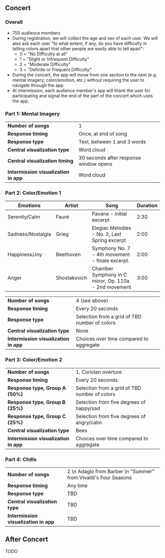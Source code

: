## Concert
### Overall
* 750 audience members
* During registration, we will collect the age and sex of each user. We will also ask each user "to what extent, if any, do you have difficulty in telling colors apart that other people are easily able to tell apart":
    * 0 = "No Difficulty at all"
    * 1 = "Slight or Infrequent Difficulty" 
    * 2 = "Moderate Difficulty"
    * 3 = "Definite or Frequent Difficulty"
* During the concert, the app will move from one section to the next (e.g. mental imagery, color/emotion, etc.) without requiring the user to navigate through the app.
* At intermission, each audience member's app will thank the user for participating and signal the end of the part of the concert which uses the app.

### Part 1: Mental Imagery
|                                       |                                        |
|---------------------------------------|----------------------------------------|
| **Number of songs**                   | 1                                      |
| **Response timing**                   | Once, at end of song                   |
| **Response type**                     | Text, between 1 and 3 words            |
| **Central visualization type**        | Word cloud                             |
| **Central visualization timing**      | 30 seconds after response window opens |
| **Intermission visualization in app** | Word cloud                             |

### Part 2: Color/Emotion 1
| Emotions          | Artist       | Song                                                 | Duration |
|-------------------|--------------|------------------------------------------------------|----------|
| Serenity/Calm     | Fauré        | Pavane - initial excerpt                             | 2:30     |
| Sadness/Nostalgia | Grieg        | Elegiac Melodies - No. 2, Last Spring excerpt        | 2:00     |
| Happiness/Joy     | Beethoven    | Symphony No. 7 - 4th movement - finale excerpt.      | 2:00     |
| Anger             | Shostakovich | Chamber Symphony in C minor, Op. 110a - 2nd movement | 3:00     |

|                                       |                                                |
|---------------------------------------|------------------------------------------------|
| **Number of songs**                   | 4 (see above)                                  |
| **Response timing**                   | Every 20 seconds                               |
| **Response type**                     | Selection from a grid of TBD number of colors  |
| **Central visualization type**        | None                                           |
| **Intermission visualization in app** | Choices over time compared to aggregate        |

### Part 3: Color/Emotion 2
|                                       |                                                |
|---------------------------------------|------------------------------------------------|
| **Number of songs**                   | 1, Coriolan overture                           |
| **Response timing**                   | Every 20 seconds                               |
| **Response type, Group A (50%)**      | Selection from a grid of TBD number of colors  |
| **Response type, Group B (25%)**      | Selection from five degrees of happy/sad       |
| **Response type, Group C (25%)**      | Selection from five degrees of angry/calm  |
| **Central visualization type**        | Bees                                           |
| **Intermission visualization in app** | Choices over time compared to aggregate        |

### Part 4: Chills
|                                       |                                                                 |
|---------------------------------------|-----------------------------------------------------------------|
| **Number of songs**                   | 2 \n Adagio from Barber \n "Summer" from Vivaldi's Four Seasons |
| **Response timing**                   | Any time                                                        |
| **Response type**                     | TBD                                                             |
| **Central visualization type**        | TBD                                                             |
| **Intermission visualization in app** | TBD                                                             |

## After Concert
TODO